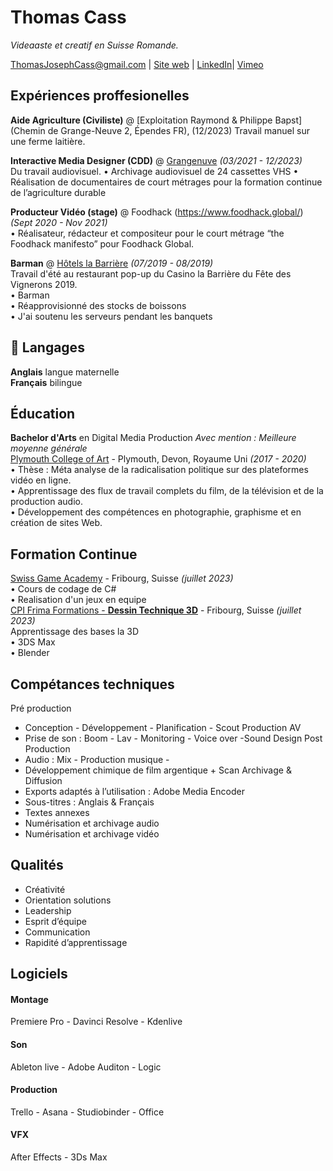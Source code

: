 # Thomas Cass
_Videaaste et creatif en Suisse Romande._

<div id="webaddress">
<a href="mailto:ThomasJosephCass@gmail.com">ThomasJosephCass@gmail.com</a>
| <a href="https://thomasjosephcass.wixsite.com/film">Site web</a>
| <a href="https://www.linkedin.com/in/thomas-cass/">LinkedIn</a>|
  <a href="https://vimeo.com/thomascass/">Vimeo</a>
</div>

## Expériences proffesionelles

**Aide Agriculture (Civiliste)** @ [Exploitation Raymond & Philippe Bapst](Chemin de Grange-Neuve 2, Épendes FR), (12/2023)
Travail manuel sur une ferme laitière.

**Interactive Media Designer (CDD)** @ [Grangenuve](https://www.fr.ch/grangeneuve/) _(03/2021 - 12/2023)_ <br>
Du travail audiovisuel.
  • Archivage audiovisuel de 24 cassettes VHS
  • Réalisation de documentaires de court métrages pour la formation continue de l’agriculture durable

**Producteur Vidéo (stage)** @ Foodhack (https://www.foodhack.global/) _(Sept 2020 - Nov 2021)_ <br>
• Réalisateur, rédacteur et compositeur pour le court métrage “the Foodhack manifesto” pour Foodhack Global.


**Barman** @ [Hôtels la Barrière](https://www.hotelsbarriere.com/fr.html) _(07/2019 - 08/2019)_ <br>Travail d'été au restaurant pop-up du Casino la Barrière du Fête des Vignerons 2019. <br>
	• Barman <br>
	• Réapprovisionné des stocks de boissons <br>
	• J'ai soutenu les serveurs pendant les banquets <br>


## 💬 Langages

**Anglais** langue maternelle <br>
**Français** bilingue


##  Éducation

**Bachelor d'Arts** en Digital Media Production *Avec mention : Meilleure moyenne générale*
<br> [Plymouth College of Art](https://www.plymouthart.ac.uk/) - Plymouth, Devon, Royaume Uni _(2017 - 2020)_ <br>
	• Thèse : Méta analyse de la radicalisation politique sur des plateformes
	vidéo en ligne. <br>
	• Apprentissage des flux de travail complets du film, de la télévision et
	de la production audio. <br>
	• Développement des compétences en photographie, graphisme et en
	création de sites Web. <br>

 
 ##  Formation Continue

[Swiss Game Academy](https://gameacademy.ch/SGA/) - Fribourg, Suisse _(juillet 2023)_ <br>
	• Cours de codage de C#  <br>
	• Realisation d'un jeux en equipe <br>
[CPI Frima Formations - **Dessin Technique 3D**](https://frima-formations.ch/) - Fribourg, Suisse _(juillet 2023)_ <br>
	Apprentissage des bases la 3D <br> 
		• 3DS Max <br>
		• Blender <br>

  
## Compétances techniques

Pré production
- Conception - Développement - Planification - Scout
Production AV
- Prise de son : Boom - Lav - Monitoring - Voice over -Sound Design
Post Production
- Audio : Mix -  Production musique -
- Développement chimique de film argentique + Scan
Archivage & Diffusion
- Exports adaptés à l’utilisation : Adobe Media Encoder
- Sous-titres : Anglais & Français
- Textes annexes
- Numérisation et archivage audio
- Numérisation et archivage vidéo

 ## Qualités 
- Créativité
- Orientation solutions
- Leadership
- Esprit d’équipe
- Communication
- Rapidité d’apprentissage

 ## Logiciels
#### Montage
Premiere Pro - Davinci Resolve - Kdenlive
#### Son
Ableton live - Adobe Auditon - Logic
#### Production
Trello - Asana - Studiobinder - Office
#### VFX
After Effects - 3Ds Max

